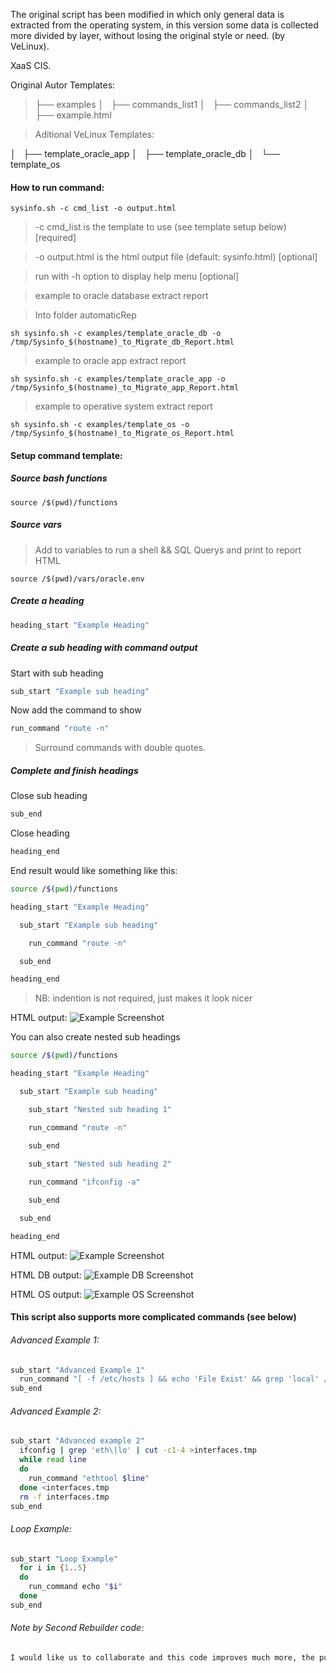 The original script has been modified in which only general data is extracted from the operating system, in this version some data is collected more divided by layer, without losing the original style or need. (by VeLinux).

XaaS CIS.

Original Autor Templates:
> ├── examples
│   ├── commands_list1
│   ├── commands_list2
│   ├── example.html

> Aditional VeLinux Templates:

│   ├── template_oracle_app
│   ├── template_oracle_db
│   └── template_os

#### How to run command:
```  
sysinfo.sh -c cmd_list -o output.html
```
> -c cmd_list is the template to use (see template setup below) [required]

> -o output.html is the html output file (default: sysinfo.html) [optional] 

> run with -h option to display help menu [optional]

> example to oracle database extract report

>Into folder automaticRep

```  
sh sysinfo.sh -c examples/template_oracle_db -o /tmp/Sysinfo_$(hostname)_to_Migrate_db_Report.html
```

> example to oracle app extract report

```  
sh sysinfo.sh -c examples/template_oracle_app -o /tmp/Sysinfo_$(hostname)_to_Migrate_app_Report.html
```

> example to operative system  extract report

```  
sh sysinfo.sh -c examples/template_os -o /tmp/Sysinfo_$(hostname)_to_Migrate_os_Report.html
```

#### Setup command template:

##### Source bash functions 
```
source /$(pwd)/functions
```
##### Source vars

> Add to variables to run a shell && SQL Querys and print to report HTML

```
source /$(pwd)/vars/oracle.env
```

##### Create a heading

```bash
heading_start "Example Heading"
```

##### Create a sub heading with command output
Start with sub heading

```bash
sub_start "Example sub heading"
```
Now add the command to show
```bash
run_command "route -n"
```
> Surround commands with double quotes.

##### Complete and finish headings
Close sub heading
```bash
sub_end
```
Close heading
```bash
heading_end
```

End result would like something like this:
```bash
source /$(pwd)/functions

heading_start "Example Heading"

  sub_start "Example sub heading"

    run_command "route -n"

  sub_end

heading_end
```
> NB: indention is not required, just makes it look nicer

HTML output:
![Example Screenshot](https://i.imgur.com/cWozQTG.png)

You can also create nested sub headings 
```bash
source /$(pwd)/functions

heading_start "Example Heading"

  sub_start "Example sub heading"

    sub_start "Nested sub heading 1"

    run_command "route -n"

    sub_end
    
    sub_start "Nested sub heading 2"

    run_command "ifconfig -a"

    sub_end

  sub_end

heading_end
```
HTML output:
![Example Screenshot](https://i.imgur.com/qMEIGtp.png)

HTML DB output:
![Example DB Screenshot](https://i.imgur.com/fNJtJIQ.png)

HTML OS output:
![Example OS Screenshot](https://i.imgur.com/kjKMxDf.png)

#### This script also supports more complicated commands (see below)

###### Advanced Example 1:
```bash
sub_start "Advanced Example 1"
  run_command "[ -f /etc/hosts ] && echo 'File Exist' && grep 'local' /etc/hosts | wc -l"
sub_end
```
###### Advanced Example 2:
```bash
sub_start "Advanced example 2"
  ifconfig | grep 'eth\|lo' | cut -c1-4 >interfaces.tmp
  while read line
  do
    run_command "ethtool $line"
  done <interfaces.tmp
  rm -f interfaces.tmp
sub_end
```
###### Loop Example:
```bash
sub_start "Loop Example"
  for i in {1..5}
  do
    run_command echo "$i"
  done
sub_end
```
###### Note by Second Rebuilder code:
```bash
I would like us to collaborate and this code improves much more, the purpose can help us all. 
```

